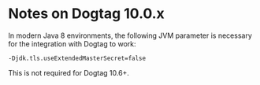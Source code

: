 # Notes on Dogtag 10.0.x

In modern Java 8 environments, the following JVM parameter is necessary for the integration with
Dogtag to work:

```
-Djdk.tls.useExtendedMasterSecret=false
```

This is not required for Dogtag 10.6+.
